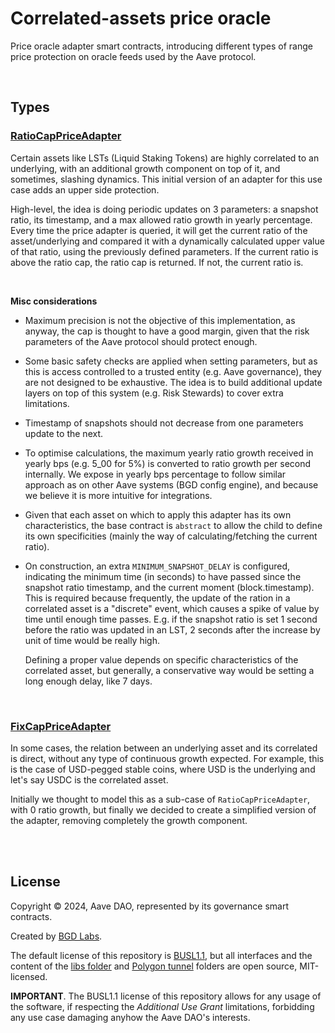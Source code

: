 # Correlated-assets price oracle

Price oracle adapter smart contracts, introducing different types of range price protection on oracle feeds used by the Aave protocol.

<br>

## Types

### [RatioCapPriceAdapter](./src/contracts/PriceCapAdapterBase.sol)

Certain assets like LSTs (Liquid Staking Tokens) are highly correlated to an underlying, with an additional growth component on top of it, and sometimes, slashing dynamics. This initial version of an adapter for this use case adds an upper side protection.

High-level, the idea is doing periodic updates on 3 parameters: a snapshot ratio, its timestamp, and a max allowed ratio growth in yearly percentage.
Every time the price adapter is queried, it will get the current ratio of the asset/underlying and compared it with a dynamically calculated upper value of that ratio, using the previously defined parameters.
If the current ratio is above the ratio cap, the ratio cap is returned. If not, the current ratio is.

<br>

**Misc considerations**

- Maximum precision is not the objective of this implementation, as anyway, the cap is thought to have a good margin, given that the risk parameters of the Aave protocol should protect enough.
- Some basic safety checks are applied when setting parameters, but as this is access controlled to a trusted entity (e.g. Aave governance), they are not designed to be exhaustive. The idea is to build additional update layers on top of this system (e.g. Risk Stewards) to cover extra limitations.
- Timestamp of snapshots should not decrease from one parameters update to the next.
- To optimise calculations, the maximum yearly ratio growth received in yearly bps (e.g. 5_00 for 5%) is converted to ratio growth per second internally. We expose in yearly bps percentage to follow similar approach as on other Aave systems (BGD config engine), and because we believe it is more intuitive for integrations.
- Given that each asset on which to apply this adapter has its own characteristics, the base contract is `abstract` to allow the child to define its own specificities (mainly the way of calculating/fetching the current ratio).
- On construction, an extra `MINIMUM_SNAPSHOT_DELAY` is configured, indicating the minimum time (in seconds) to have passed since the snapshot ratio timestamp, and the current moment (block.timestamp). This is required because frequently, the update of the ration in a correlated asset is a "discrete" event, which causes a spike of value by time until enough time passes. E.g. if the snapshot ratio is set 1 second before the ratio was updated in an LST, 2 seconds after the increase by unit of time would be really high.

  Defining a proper value depends on specific characteristics of the correlated asset, but generally, a conservative way would be setting a long enough delay, like 7 days.

<br>

### [FixCapPriceAdapter](./src/contracts/PriceCapAdapterStable.sol)

In some cases, the relation between an underlying asset and its correlated is direct, without any type of continuous growth expected. For example, this is the case of USD-pegged stable coins, where USD is the underlying and let's say USDC is the correlated asset.

Initially we thought to model this as a sub-case of `RatioCapPriceAdapter`, with 0 ratio growth, but finally we decided to create a simplified version of the adapter, removing completely the growth component.

<br>

<br>

## License

Copyright © 2024, Aave DAO, represented by its governance smart contracts.

Created by [BGD Labs](https://bgdlabs.com/).

The default license of this repository is [BUSL1.1](./LICENSE), but all interfaces and the content of the [libs folder](./src/contracts/libs/) and [Polygon tunnel](./src/contracts/adapters/polygon/tunnel/) folders are open source, MIT-licensed.

**IMPORTANT**. The BUSL1.1 license of this repository allows for any usage of the software, if respecting the *Additional Use Grant* limitations, forbidding any use case damaging anyhow the Aave DAO's interests.
